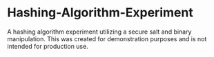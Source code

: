 # Hashing-Algorithm-Experiment
A hashing algorithm experiment utilizing a secure salt and binary manipulation. This was created for demonstration purposes and is not intended for production use.
